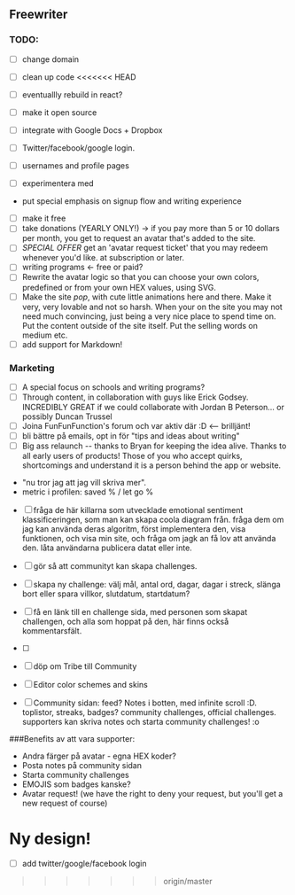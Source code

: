 ## Freewriter

### TODO:
- [ ] change domain
- [ ] clean up code
<<<<<<< HEAD
- [ ] eventuallly rebuild in react?
- [ ] make it open source
- [ ] integrate with Google Docs + Dropbox
- [ ] Twitter/facebook/google login.
- [ ] usernames and profile pages

- [ ] experimentera med

- put special emphasis on signup flow and writing experience

- [ ] make it free
- [ ] take donations (YEARLY ONLY!) -> if you pay more than 5 or 10 dollars per month, you get to request an avatar that's added to the site.
- [ ] *SPECIAL OFFER* get an 'avatar request ticket' that you may redeem whenever you'd like. at subscription or later.
- [ ] writing programs <- free or paid?
- [ ] Rewrite the avatar logic so that you can choose your own colors, predefined or from your own HEX values, using SVG.
- [ ] Make the site *pop*, with cute little animations here and there. Make it very, very lovable and not so harsh. When your on the site you may not need much convincing, just being a very nice place to spend time on. Put the content outside of the site itself. Put the selling words on medium etc.
- [ ] add support for Markdown!

### Marketing
- [ ] A special focus on schools and writing programs?
- [ ] Through content, in collaboration with guys like Erick Godsey. INCREDIBLY GREAT if we could collaborate with Jordan B Peterson... or possibly Duncan Trussel
- [ ] Joina FunFunFunction's forum och var aktiv där :D <-- brilljänt!
- [ ] bli bättre på emails, opt in för "tips and ideas about writing"
- [ ] Big ass relaunch -- thanks to Bryan for keeping the idea alive. Thanks to all early users of products! Those of you who accept quirks, shortcomings and understand it is a person behind the app or website.
- "nu tror jag att jag vill skriva mer".
- metric i profilen: saved % / let go %
- [ ] fråga de här killarna som utvecklade emotional sentiment klassificeringen, som man kan skapa coola diagram från. fråga dem om jag kan använda deras algoritm, först implementera den, visa funktionen, och visa min site, och fråga om jagk an få lov att använda den. låta användarna publicera datat eller inte.

- [ ] gör så att communityt kan skapa challenges.
- [ ] skapa ny challenge: välj mål, antal ord, dagar, dagar i streck, slänga bort eller spara villkor, slutdatum, startdatum?
- [ ] få en länk till en challenge sida, med personen som skapat challengen, och alla som hoppat på den, här finns också kommentarsfält.
- [ ]
- [ ] döp om Tribe till Community
- [ ] Editor color schemes and skins

- [ ] Community sidan: feed? Notes i botten, med infinite scroll :D. toplistor, streaks, badges? community challenges, official challenges. supporters kan skriva notes och starta community challenges! :o

###Benefits av att vara supporter:
- Andra färger på avatar - egna HEX koder?
- Posta notes på community sidan
- Starta community challenges
- EMOJIS som badges kanske?
- Avatar request! (we have the right to deny your request, but you'll get a new request of course)


Ny design!
=======


- [ ] add twitter/google/facebook login
>>>>>>> origin/master
